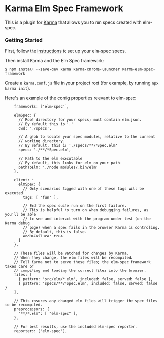 # Karma Elm Spec Framework

This is a plugin for [Karma](http://karma-runner.github.io/latest/) that allows you to 
run specs created with elm-spec.

### Getting Started

First, follow the [instructions](https://github.com/brian-watkins/elm-spec) to set up your elm-spec specs.

Then install Karma and the Elm Spec framework:

```
$ npm install --save-dev karma karma-chrome-launcher karma-elm-spec-framework
```

Create a `karma.conf.js` file in your project root (for example, by running `npx karma init`).

Here's an example of the config properties relevant to elm-spec:

```
    frameworks: ['elm-spec'],

    elmSpec: {
      // Root directory for your specs; must contain elm.json.
      // By default this is '.'
      cwd: './specs',

      // A glob to locate your spec modules, relative to the current
      // working directory.
      // By default, this is './specs/**/*Spec.elm'
      specs: './**/*Spec.elm',

      // Path to the elm executable
      // By default, this looks for elm on your path
      pathToElm: './node_modules/.bin/elm'
    },

    client: {
      elmSpec: {
        // Only scenarios tagged with one of these tags will be executed
        tags: [ 'fun' ],

        // End the spec suite run on the first failure.
        // This is helpful to turn on when debugging failures, as you'll be able
        // to see and interact with the program under test (on the Karma debug
        // page) when a spec fails in the browser Karma is controling.
        // By default, this is false.
        endOnFailure: true
      }
    },

    // These files will be watched for changes by Karma.
    // When they change, the elm files will be recompiled.
    // Tell Karma not to serve these files; the elm-spec framework takes care of
    // compiling and loading the correct files into the browser.
    files: [
      { pattern: 'src/elm/*.elm', included: false, served: false },
      { pattern: 'specs/**/*Spec.elm', included: false, served: false }
    ],

    // This ensures any changed elm files will trigger the spec files to be recompiled.
    preprocessors: {
      "**/*.elm": [ "elm-spec" ],
    },

    // For best results, use the included elm-spec reporter.
    reporters: ['elm-spec'],
```
